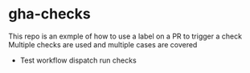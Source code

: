 # gha-checks

This repo is an exmple of how to use a label on a PR to trigger a check
Multiple checks are used and multiple cases are covered

- Test workflow dispatch run checks
